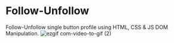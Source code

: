 # Follow-Unfollow
Follow-Unfollow single button profile using HTML, CSS &amp; JS DOM Manipulation.
![ezgif com-video-to-gif (2)](https://github.com/Siddheshkr/Follow-Unfollow/assets/84951276/0b8e050a-593a-4aca-b411-14bc1e292984)
